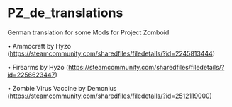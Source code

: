 # PZ_de_translations
German translation for some Mods for Project Zomboid

• Ammocraft by Hyzo (https://steamcommunity.com/sharedfiles/filedetails/?id=2245813444)

• Firearms by Hyzo (https://steamcommunity.com/sharedfiles/filedetails/?id=2256623447)

• Zombie Virus Vaccine by Demonius (https://steamcommunity.com/sharedfiles/filedetails/?id=2512119000)
